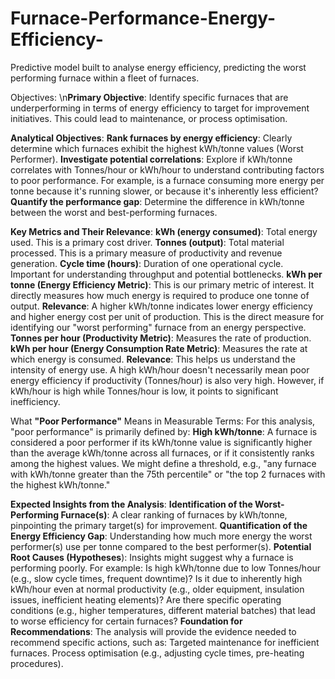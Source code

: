 # Furnace-Performance-Energy-Efficiency-
Predictive model built to analyse energy efficiency, predicting the worst performing furnace within a fleet of furnaces.

Objectives:
\n**Primary Objective**:
Identify specific furnaces that are underperforming in terms of energy efficiency to target for improvement initiatives. This could lead to maintenance, or process optimisation.

**Analytical Objectives**:
**Rank furnaces by energy efficiency**: Clearly determine which furnaces exhibit the highest kWh/tonne values (Worst Performer).
**Investigate potential correlations**: Explore if kWh/tonne correlates with Tonnes/hour or kWh/hour to understand contributing factors to poor performance. For example, is a furnace consuming more energy per tonne because it's running slower, or because it's inherently less efficient?
**Quantify the performance gap**: Determine the difference in kWh/tonne between the worst and best-performing furnaces.

**Key Metrics and Their Relevance**:
**kWh (energy consumed)**: Total energy used. This is a primary cost driver.
**Tonnes (output)**: Total material processed. This is a primary measure of productivity and revenue generation.
**Cycle time (hours)**: Duration of one operational cycle. Important for understanding throughput and potential bottlenecks.
**kWh per tonne (Energy Efficiency Metric)**: This is our primary metric of interest. It directly measures how much energy is required to produce one tonne of output.
**Relevance**: A higher kWh/tonne indicates lower energy efficiency and higher energy cost per unit of production. This is the direct measure for identifying our "worst performing" furnace from an energy perspective.
**Tonnes per hour (Productivity Metric)**: Measures the rate of production.
**kWh per hour (Energy Consumption Rate Metric)**: Measures the rate at which energy is consumed.
**Relevance**: This helps us understand the intensity of energy use. A high kWh/hour doesn't necessarily mean poor energy efficiency if productivity (Tonnes/hour) is also very high. However, if kWh/hour is high while Tonnes/hour is low, it points to significant inefficiency.

What **"Poor Performance"** Means in Measurable Terms:
For this analysis, "poor performance" is primarily defined by:
**High kWh/tonne**: A furnace is considered a poor performer if its kWh/tonne value is significantly higher than the average kWh/tonne across all furnaces, or if it consistently ranks among the highest values. We might define a threshold, e.g., "any furnace with kWh/tonne greater than the 75th percentile" or "the top 2 furnaces with the highest kWh/tonne."

**Expected Insights from the Analysis**:
**Identification of the Worst-Performing Furnace(s)**: A clear ranking of furnaces by kWh/tonne, pinpointing the primary target(s) for improvement.
**Quantification of the Energy Efficiency Gap**: Understanding how much more energy the worst performer(s) use per tonne compared to the best performer(s).
**Potential Root Causes (Hypotheses**): Insights might suggest why a furnace is performing poorly. For example:
Is high kWh/tonne due to low Tonnes/hour (e.g., slow cycle times, frequent downtime)?
Is it due to inherently high kWh/hour even at normal productivity (e.g., older equipment, insulation issues, inefficient heating elements)?
Are there specific operating conditions (e.g., higher temperatures, different material batches) that lead to worse efficiency for certain furnaces?
**Foundation for Recommendations**: The analysis will provide the evidence needed to recommend specific actions, such as:
Targeted maintenance for inefficient furnaces.
Process optimisation (e.g., adjusting cycle times, pre-heating procedures).
